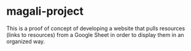 # magali-project
This is a proof of concept of developing a website that pulls resources (links to resources) from a Google Sheet in order
to display them in an organized way.
